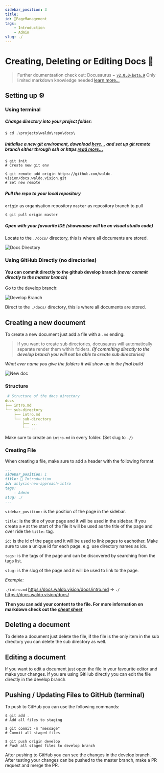 ```yaml
---
sidebar_position: 3
title: 
id: 📄PageManagement
tags:
    - Introduction
    - Admin
slug: ./
---
```


# Creating, Deleting or Editing Docs 📄
> Further doumentaation check out: Docusaurus ~ [`v2.0.0-beta.9`](https://docusaurus.io/docs) 
>  Only limited markdown knowledge needed [learn more...](https://www.markdownguide.org/cheat-sheet/)

## Setting up ⚙️

###  Using terminal
##### Change directory into your project folder:
```shell
$ cd .\projects\waldo\repo\docs\
```
##### Initialise a new git enviroment, download [here...](https://git-scm.com/download/) and set up git remote branch either through ssh or https [read more...](https://docs.github.com/en/get-started/getting-started-with-git/managing-remote-repositories)
```shell
$ git init
# Create new git env

$ git remote add origin https://github.com/waldo-vision/docs.waldo.vision.git
# Set new remote
```

##### Pull the repo to your local repository 
`origin` as organisation repository
`master` as repository branch to pull
```shell
$ git pull origin master
```
##### Open with your favourite IDE *(showcaase will be on visual studio code)*
Locate to the `./docs/` directory, this is where all documents are stored.

![Docs Directory](https://i.ibb.co/YQzDpDT/image.png)

### Using GitHub Directly (no directories)
#### You can commit directly to the github develop branch *(never commit directly to the master branch)*
Go to the develop branch:

![Develop Branch](https://i.ibb.co/Lh56DpQ/image.png)

Direct to the `./docs/` directory, this is where all documents are stored.

## Creating a new document

To create a new document just add a file with a `.md` ending.
>If you want to create sub directories, docusaurus will automatically separate render them within folders. ***(If commiting directly to the develop branch you will not be able to create sub directories)***

*What ever name you give the folders it will show up in the final build*

![New doc](https://i.ibb.co/yBBcw0D/image.png)

### Structure
```yaml
 # Structure of the docs directory
docs
├── intro.md
└── sub-directory
    ├── intro.md
    └── sub-directory
        ├── ...
        └── ...
```

Make sure to create an `intro.md` in every folder. (Set slug to `./`)

### Creating File
When creating a file, make sure to add a header with the following format:
```markdown 
---
sidebar_position: 1      
title: 👋 Introduction      
id: anlysis-new-approach-intro       
tags:
    - Admin
slug: ./
---
```
`sidebar_position:` is the position of the page in the sidebar.

`title:` is the title of your page and it will be used in the sidebar. If you create a `#` at the start of the file it will be used as the title of the page and over ride the `title:` tag.

`id:` is the id of the page and it will be used to link pages to eachother. Make sure to use a unique id for each page. e.g. use directory names as ids.

`tags:` is the tags of the page and can be discovered by searching from the tags list.

`slug:` is the slug of the page and it will be used to link to the page. 

*Example:*

`./intro.md` https://docs.waldo.vision/docs/intro.md -> `./` https://docs.waldo.vision/docs/


**Then you can add your content to the file. For more information on markdown check out the *[cheat sheet](https://www.markdownguide.org/cheat-sheet/)***

## Deleting a document
To delete a document just delete the file, if the file is the only item in the sub directory you can delete the sub directory as well.

## Editing a document
If you want to edit a document just open the file in your favourite editor and make your changes.
If you are using GitHub directly you can edit the file directly in the develop branch.

## Pushing / Updating Files to GitHub (terminal)
To push to GitHub you can use the following commands:
```shell
$ git add .
# Add all files to staging

$ git commit -m "message"
# Commit all staged files

$ git push origin develop
# Push all staged files to develop branch
```
After pushing to GitHub you can see the changes in the develop branch. After testing your changes can be pushed to the master branch, make a PR request and merge the PR.

